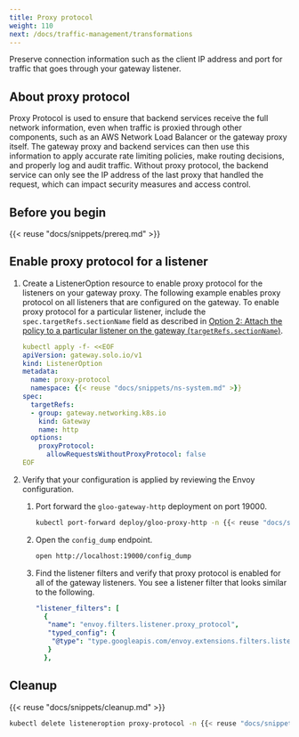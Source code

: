 ```yaml
---
title: Proxy protocol
weight: 110
next: /docs/traffic-management/transformations
---
```


Preserve connection information such as the client IP address and port for traffic that goes through your gateway listener.

## About proxy protocol

Proxy Protocol is used to ensure that backend services receive the full network information, even when traffic is proxied through other components, such as an AWS Network Load Balancer or the gateway proxy itself. The gateway proxy and backend services can then use this information to apply accurate rate limiting policies, make routing decisions, and properly log and audit traffic. Without proxy protocol, the backend service can only see the IP address of the last proxy that handled the request, which can impact security measures and access control. 

## Before you begin

{{< reuse "docs/snippets/prereq.md" >}}

## Enable proxy protocol for a listener

1. Create a ListenerOption resource to enable proxy protocol for the listeners on your gateway proxy. The following example enables proxy protocol on all listeners that are configured on the gateway. To enable proxy protocol for a particular listener, include the `spec.targetRefs.sectionName` field as described in [Option 2: Attach the policy to a particular listener on the gateway (`targetRefs.sectionName`)](/docs/about/policies/listeneroption/#option-2-attach-the-policy-to-a-particular-listener-on-the-gateway-targetrefssectionname/).   
   ```yaml
   kubectl apply -f- <<EOF
   apiVersion: gateway.solo.io/v1
   kind: ListenerOption
   metadata:
     name: proxy-protocol
     namespace: {{< reuse "docs/snippets/ns-system.md" >}}
   spec:
     targetRefs:
     - group: gateway.networking.k8s.io
       kind: Gateway
       name: http
     options:
       proxyProtocol:
         allowRequestsWithoutProxyProtocol: false    
   EOF
   ```

2. Verify that your configuration is applied by reviewing the Envoy configuration. 
   1. Port forward the `gloo-gateway-http` deployment on port 19000. 
      ```sh
      kubectl port-forward deploy/gloo-proxy-http -n {{< reuse "docs/snippets/ns-system.md" >}} 19000 & 
      ```
   2. Open the `config_dump` endpoint. 
      ```sh
      open http://localhost:19000/config_dump
      ```
   3. Find the listener filters and verify that proxy protocol is enabled for all of the gateway listeners. You see a listener filter that looks similar to the following. 
      ```yaml
      "listener_filters": [
        {
         "name": "envoy.filters.listener.proxy_protocol",
         "typed_config": {
          "@type": "type.googleapis.com/envoy.extensions.filters.listener.proxy_protocol.v3.ProxyProtocol"
         }
        },
      ```

## Cleanup

{{< reuse "docs/snippets/cleanup.md" >}}

```sh
kubectl delete listeneroption proxy-protocol -n {{< reuse "docs/snippets/ns-system.md" >}}
```
